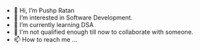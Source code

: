 - 👋 Hi, I’m Pushp Ratan
- 👀 I’m interested in Software Development.
- 🌱 I’m currently learning DSA
- 💞️ I'm not qualified enough till now to collaborate with someone.
- 📫 How to reach me ...

<!---
Pushp/Ratan is a ✨ special ✨ repository because its `README.md` (this file) appears on your GitHub profile.
You can click the Preview link to take a look at your changes.
--->
